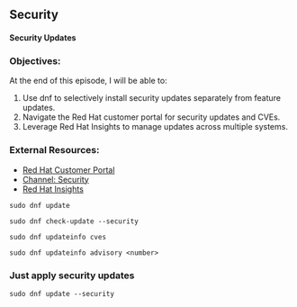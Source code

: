 ## Security

#### Security Updates

### Objectives:

At the end of this episode, I will be able to:

1. Use dnf to selectively install security updates separately from feature updates.
2. Navigate the Red Hat customer portal for security updates and CVEs.
3. Leverage Red Hat Insights to manage updates across multiple systems.

### External Resources:

- [Red Hat Customer Portal](https://access.redhat.com/)
- [Channel: Security](https://www.redhat.com/en/blog/channel/security)
- [Red Hat Insights](https://cloud.redhat.com/insights/overview)

`sudo dnf update`

`sudo dnf check-update --security`

`sudo dnf updateinfo cves`

`sudo dnf updateinfo advisory <number>`

### Just apply security updates

`sudo dnf update --security`
